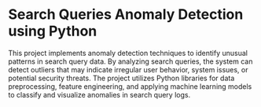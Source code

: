 # Search Queries Anomaly Detection using Python
 This project implements anomaly detection techniques to identify unusual patterns in search query data. By analyzing search queries, the system can detect outliers that may indicate irregular user behavior, system issues, or potential security threats. The project utilizes Python libraries for data preprocessing, feature engineering, and applying machine learning models to classify and visualize anomalies in search query logs.
